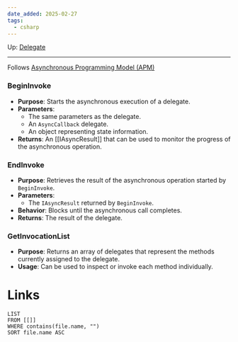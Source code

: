 ```yaml
---
date_added: 2025-02-27
tags:
  - csharp
---
```

Up: [Delegate](Delegate.md)
___
Follows [Asynchronous Programming Model (APM)](Asynchronous%20Programming%20Model%20(APM).md)
### BeginInvoke

- **Purpose**: Starts the asynchronous execution of a delegate.
- **Parameters**:
  - The same parameters as the delegate.
  - An `AsyncCallback` delegate.
  - An object representing state information.
- **Returns**: An [[IAsyncResult]] that can be used to monitor the progress of the asynchronous operation.

### EndInvoke

- **Purpose**: Retrieves the result of the asynchronous operation started by `BeginInvoke`.
- **Parameters**:
  - The `IAsyncResult` returned by `BeginInvoke`.
- **Behavior**: Blocks until the asynchronous call completes.
- **Returns**: The result of the delegate.

### GetInvocationList

- **Purpose**: Returns an array of delegates that represent the methods currently assigned to the delegate.
- **Usage**: Can be used to inspect or invoke each method individually.
# Links
```dataview
LIST
FROM [[]]
WHERE contains(file.name, "")
SORT file.name ASC
```
